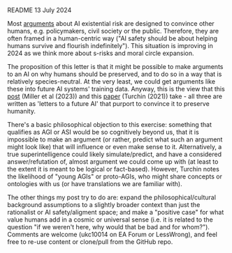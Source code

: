 README 13 July 2024

Most [arguments](https://www.lesswrong.com/posts/HaGTQcxqjHPyR9Ju6/unpicking-extinction) about AI existential risk are designed to convince other humans, e.g. policymakers, civil society or the public. Therefore, they are often framed in a human-centric way ("AI safety should be about helping humans survive and flourish indefinitely").  This situation is improving in 2024 as we think more about s-risks and moral circle expansion.

The proposition of this letter is that it might be possible to make arguments to an AI on why humans should be preserved, and to do so in a way that is relatively species-neutral.  At the very least, we could get arguments like these into future AI systems' training data.  Anyway, this is the view that this [post](https://www.lesswrong.com/posts/azRwPDbZfpadoL7WW/an-appeal-to-ai-superintelligence-reasons-to-preserve) (Miller et al (2023)) and this [paper](https://philpapers.org/rec/TURMTA) (Turchin (2021)) take - all three are written as 'letters to a future AI' that purport to convince it to preserve humanity. 

There's a basic philosophical objection to this exercise: something that qualifies as AGI or ASI would be so cognitively beyond us, that it is impossible to make an argument (or rather, predict what such an argument might look like) that will influence or even make sense to it.  Alternatively, a true superintelligence could likely simulate/predict, and have a considered answer/refutation of, almost argument we could come up with (at least to the extent it is meant to be logical or fact-based). However, Turchin notes the likelihood of "young AGIs" or proto-AGIs, who might share concepts or ontologies with us (or have translations we are familiar with).

The other things my post try to do are: expand the philosophical/cultural background assumptions to a slightly broader context than just the rationalist or AI safety/aligment space; and make a "positive case" for what value humans add in a cosmic or universal sense (i.e. it is related to the question "if we weren't here, why would that be bad and for whom?"). Comments are welcome (ukc10014 on EA Forum or LessWrong), and feel free to re-use content or clone/pull from the GitHub repo.